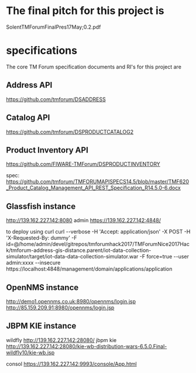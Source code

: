 # The final pitch for this project is 
SolentTMForumFinalPres17May;0.2.pdf

# specifications

The core TM Forum specification documents and RI's for this project are

## Address API
https://github.com/tmforum/DSADDRESS

## Catalog API
https://github.com/tmforum/DSPRODUCTCATALOG2

## Product Inventory API
https://github.com/FIWARE-TMForum/DSPRODUCTINVENTORY

spec: https://github.com/tmforum/TMFORUMAPISPECS14.5/blob/master/TMF620_Product_Catalog_Management_API_REST_Specification_R14.5.0-6.docx

## Glassfish instance
http://139.162.227.142:8080
admin https://139.162.227.142:4848/

to deploy using curl
curl --verbose  -H 'Accept: application/json' -X POST  -H 'X-Requested-By: dummy'   -F id=@/home/admin/devel/gitrepos/tmforumhack2017/TMForumNice2017Hack/tmforum-address-gis-distance.parent/iot-data-collection-simulator/target/iot-data-data-collection-simulator.war  -F force=true  --user admin:xxxx --insecure https://localhost:4848/management/domain/applications/application


## OpenNMS instance
http://demo1.opennms.co.uk:8980/opennms/login.jsp
http://85.159.209.91:8980/opennms/login.jsp

## JBPM KIE instance
wildfly http://139.162.227.142:28080/
jbpm kie http://139.162.227.142:28080/kie-wb-distribution-wars-6.5.0.Final-wildfly10/kie-wb.jsp

consol https://139.162.227.142:9993/console/App.html

